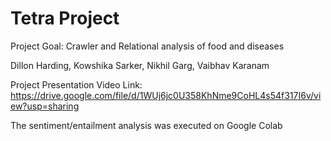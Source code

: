 # Tetra Project

Project Goal: Crawler and Relational analysis of food and diseases


Dillon Harding, Kowshika Sarker, Nikhil Garg, Vaibhav Karanam

Project Presentation Video Link: https://drive.google.com/file/d/1WUj6jc0U358KhNme9CoHL4s54f317I6v/view?usp=sharing

The sentiment/entailment analysis was executed on Google Colab

